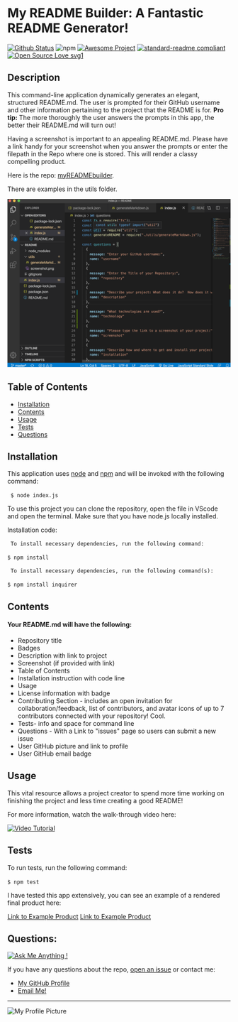 # My README Builder: A Fantastic README Generator!

[![Github Status](https://img.shields.io/badge/build-passing-green.svg)](https://shields.io/)
![npm](https://img.shields.io/npm/v/npm)
[![Awesome Project](https://img.shields.io/badge/%F0%9F%A4%A9-Awesome%20project-blueviolet.svg)](https://shields.io/)
[![standard-readme compliant](https://img.shields.io/badge/readme%20style-standard-brightgreen.svg?style=flat-square)](https://github.com/RichardLitt/standard-readme)
[![Open Source Love svg1](https://badges.frapsoft.com/os/v1/open-source.svg?v=103)](https://github.com/ellerbrock/open-source-badges/)


## Description  

This command-line application dynamically generates an elegant,  structured README.md. The user is prompted for their GitHub username and other information pertaining to the project that the README is for. **Pro tip:** The more thoroughly the user answers the prompts in this app, the better their README.md will turn out!

Having a screenshot is important to an appealing README.md. Please have a link handy for your screenshot when you answer the prompts or enter the filepath in the Repo where one is stored. This will render a classy compelling product.

Here is the repo: [myREADMEbuilder](https://github.com/erin-smith/myREADMEbuilder). 

There are examples in the utils folder.

![Screenshot](./utils/screenshotA.png)
  
## Table of Contents
* [Installation](#Installation)
* [Contents](#Contents)
* [Usage](#Usage)
* [Tests](#Tests)
* [Questions](#Questions)

## Installation

This application uses [node](https://nodejs.org/en/) and [npm](https://www.npmjs.com/) and will be invoked with the following command:

` $ node index.js`

To use this project you can clone the repository, open the file in VScode and open the terminal.  Make sure that you have node.js locally installed. 

Installation code:  

     To install necessary dependencies, run the following command:
  `$ npm install`  

     To install necessary dependencies, run the following command(s):  
`$ npm install inquirer`

## Contents

#### Your README.md will have the following:
* Repository title
* Badges
* Description with link to project
* Screenshot (if provided with link)
* Table of Contents
* Installation instruction with code line
* Usage
* License information with badge
* Contributing Section - includes an open invitation for collaboration/feedback, list of contributors, and avatar icons of up to 7 contributors connected with your repository! Cool.
* Tests- info and space for command line
* Questions - With a Link to "issues" page so users can submit a new issue
* User GitHub picture and link to profile
* User GitHub email badge



## Usage

This vital resource allows a project creator to spend more time working on finishing the project and less time creating a good README!

For more information, watch the walk-through video here:

[![Video Tutorial](http://img.youtube.com/vi/7Sd9W3IqUdE/0.jpg)](http://www.youtube.com/watch?v=7Sd9W3IqUdE "Video Tutorial")


## Tests 
  To run tests, run the following command:
  
 `$ npm test`  

  I have tested this app extensively, you can see an example of a rendered final product here:  
  
  [Link to Example Product](./utils/READMEexample.md) 
  [Link to Example Product](./utils/READMEquiz.md)

## Questions:  
[![Ask Me Anything !](https://img.shields.io/badge/Ask%20me-anything-1abc9c.svg)](https://GitHub.com/erin-smith)  

  If you have any questions about the repo, [open an issue](https://github.com/erin-smith/myREADMEbuilder/issues/new) or contact me:

* [My GitHub Profile](http://github.com/erin-smith)
* [Email Me!](https://img.shields.io/badge/email:-erin.acumen@gmail.com-9cf.svg)
***
![My Profile Picture](https://avatars.githubusercontent.com/erin-smith?size=300)


